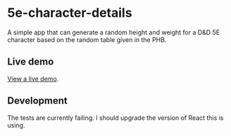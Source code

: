 # 5e-character-details

A simple app that can generate a random height and weight for a D&D 5E character
based on the random table given in the PHB.

## Live demo

[View a live demo](https://dprothero.github.io/5e-character-details).

## Development

The tests are currently failing. I should upgrade the version of React this is using.
